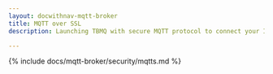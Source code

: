 ```yaml
---
layout: docwithnav-mqtt-broker
title: MQTT over SSL
description: Launching TBMQ with secure MQTT protocol to connect your IoT devices and projects.

---
```


{% include docs/mqtt-broker/security/mqtts.md %}